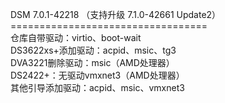 DSM 7.0.1-42218 （支持升级 7.1.0-42661 Update2）<br>==================================<br>仓库自带驱动：virtio、boot-wait<br>DS3622xs+添加驱动：acpid、msic、tg3<br>DVA3221删除驱动：msic（AMD处理器）<br>DS2422+：无驱动vmxnet3（AMD处理器）<br>其他引导添加驱动：acpid、msic、vmxnet3
